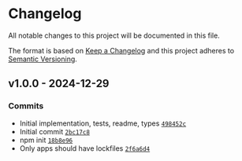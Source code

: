 # Changelog

All notable changes to this project will be documented in this file.

The format is based on [Keep a Changelog](https://keepachangelog.com/en/1.0.0/)
and this project adheres to [Semantic Versioning](https://semver.org/spec/v2.0.0.html).

## v1.0.0 - 2024-12-29

### Commits

- Initial implementation, tests, readme, types [`498452c`](https://github.com/ljharb/mirror-own/commit/498452c5a1d44958c989c852c883525e26530ab7)
- Initial commit [`2bc17c8`](https://github.com/ljharb/mirror-own/commit/2bc17c8adba66517dde3fa3b3b73d3953568c7e0)
- npm init [`18b8e96`](https://github.com/ljharb/mirror-own/commit/18b8e96f49d36a1133485c78c5274a5be286268f)
- Only apps should have lockfiles [`2f6a6d4`](https://github.com/ljharb/mirror-own/commit/2f6a6d449d902839dbddb0215a70ffe422e9ab54)
